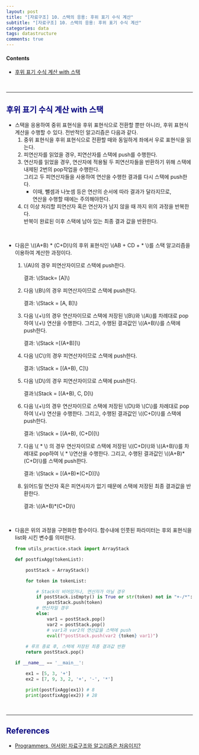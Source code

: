 ```yaml
---
layout: post
title: "[자료구조] 10. 스택의 응용: 후위 표기 수식 계산"
subtitle: "[자료구조] 10. 스택의 응용: 후위 표기 수식 계산"
categories: data
tags: datastructure
comments: true
---
```

#### Contents
- [후위 표기 수식 계산 with 스택](#후위-표기-수식-계산-with-스택)


<br>

---

## <span style="color:navy">후위 표기 수식 계산 with 스택<span>

- 스택을 응용하여 중위 표현식을 후위 표현식으로 전환할 뿐만 아니라, 후위 표현식 계산을 수행할 수 있다. 전반적인 알고리즘은 다음과 같다.
    1. 중위 표현식을 후위 표현식으로 전환할 때와 동일하게 좌에서 우로 표현식을 읽는다.
    2. 피연산자를 읽었을 경우, 피연산자를 스택에 push를 수행한다.
    3. 연산자를 읽었을 경우, 연산자에 적용될 두 피연산자들을 반환하기 위해 스택에 내제된  2번의 pop작업을 수행한다.<br>그리고 두 피연산자들을 사용하여 연산을 수행한 결과를 다시 스택에 push한다.
        - 이때, 뺄셈과 나눗셈 등은 연산의 순서에 따라 결과가 달라지므로,<br>
        연산을 수행할 때에는 주의해야한다.
    4. 더 이상 처리할 피연산자 혹은 연산자가 남지 않을 때 까지 위의 과정을 반복한다.<br>반복이 완료된 이후 스택에 남아 있는 최종 결과 값을 반환한다.

<br>

- 다음은 \\((A+B) * (C+D)\\)의 후위 표현식인 \\(AB + CD + * \\)를 스택 알고리즘을 이용하여 계산한 과정이다.
    1. \\(A\\)의 경우 피연산자이므로 스택에 push한다.
        
        결과: \\(Stack= [A]\\)
        
    2. 다음 \\(B\\)의 경우 피연산자이므로 스택에 push한다.
        
        결과: \\(Stack = [A, B]\\)
        
    3. 다음 \\(+\\)의 경우 연산자이므로 스택에 저장된 \\(B\\)와 \\(A\\)를 차례대로 pop하여 \\(+\\) 연산을 수행한다. 그리고, 수행된 결과값인 \\((A+B)\\)를 스택에 push한다.
        
        결과: \\(Stack =[(A+B)]\\)
        
    4. 다음 \\(C\\)의 경우 피연산자이므로 스택에 push한다.
        
        결과: \\(Stack = [(A+B), C]\\)
        
    5. 다음 \\(D\\)의 경우 피연산자이므로 스택에 push한다.
        
        결과:\\(Stack = [(A+B), C, D]\\)
        
    6. 다음 \\(+\\)의 경우 연산자이므로 스택에 저장된 \\(D\\)와 \\(C\\)를 차례대로 pop하여 \\(+\\) 연산을 수행한다. 그리고, 수행된 결과값인 \\((C+D)\\)를 스택에 push한다.
        
        결과: \\(Stack = [(A+B), (C+D)]\\)
        
    7. 다음 \\( * \\) 의 경우 연산자이므로 스택에 저장된 \\((C+D)\\)와 \\((A+B)\\)를 차례대로 pop하여 \\( * \\)연산을 수행한다. 그리고, 수행된 결과값인 \\((A+B)*(C+D)\\)를 스택에 push한다.
        
        결과: \\(Stack = [(A+B)*(C+D)]\\)
        
    8. 읽어드릴 연산자 혹은 피연사자가 없기 때문에 스택에 저장된 최종 결과값을 반환한다.
        
        결과: \\((A+B)*(C+D)\\)

<br>

- 다음은 위의 과정을 구현화한 함수이다. 
함수내에 인풋된 파라미터는 후외 표현식을 list화 시킨 변수를 의미한다.
    
    ```python
    from utils_practice.stack import ArrayStack
    
    def postfixAgg(tokenList):
    
        postStack = ArrayStack()
    
        for token in tokenList:
    
            # Stack이 비어있거나, 연산자가 아닐 경우
            if postStack.isEmpty() is True or str(token) not in "+-/*":
                postStack.push(token)
            # 연산자일 경우
            else:
                var1 = postStack.pop()
                var2 = postStack.pop()
                # var1과 var2의 연산값을 스택에 push
                eval(f"postStack.push(var2 {token} var1)")
    	
        # 루프 종료 후, 스택에 저장된 최종 결과값 반환
        return postStack.pop()
    
    if __name__ == '__main__':
    
        ex1 = [5, 3, '+']
        ex2 = [7, 9, 3, 2, '+', '-', '*']
    
        print(postfixAgg(ex1)) # 8
        print(postfixAgg(ex2)) # 28
    ``` 


<br>

---


## <span style="color:navy">References<span>
- [Programmers, 어서와! 자료구조와 알고리즘은 처음이지?](https://school.programmers.co.kr/learn/courses/57/57-%EC%96%B4%EC%84%9C%EC%99%80-%EC%9E%90%EB%A3%8C%EA%B5%AC%EC%A1%B0%EC%99%80-%EC%95%8C%EA%B3%A0%EB%A6%AC%EC%A6%98%EC%9D%80-%EC%B2%98%EC%9D%8C%EC%9D%B4%EC%A7%80)
